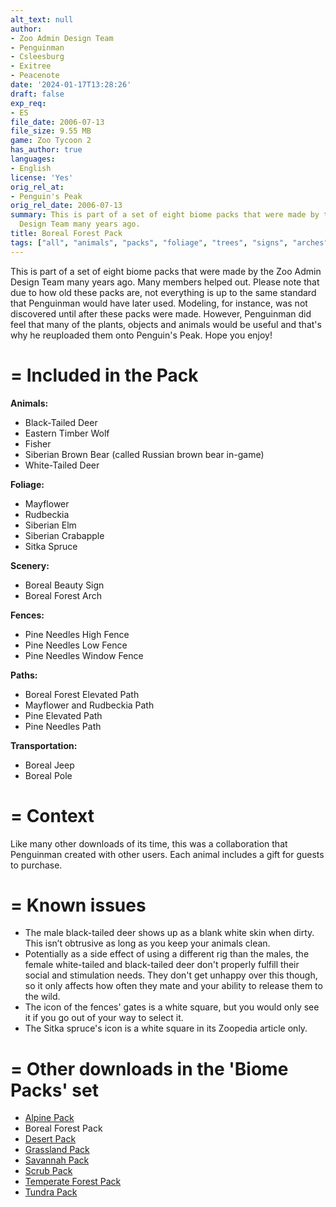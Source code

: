 ```yaml
---
alt_text: null
author:
- Zoo Admin Design Team
- Penguinman
- Csleesburg
- Exitree
- Peacenote
date: '2024-01-17T13:28:26'
draft: false
exp_req:
- ES
file_date: 2006-07-13
file_size: 9.55 MB
game: Zoo Tycoon 2
has_author: true
languages:
- English
license: 'Yes'
orig_rel_at:
- Penguin's Peak
orig_rel_date: 2006-07-13
summary: This is part of a set of eight biome packs that were made by the Zoo Admin
  Design Team many years ago.
title: Boreal Forest Pack
tags: ["all", "animals", "packs", "foliage", "trees", "signs", "arches", "fences", "ground-paths", "elevated-paths", "land-foliage", "scenery", "transportation"]
---
```

This is part of a set of eight biome packs that were made by the Zoo Admin Design Team many years ago. Many members helped out. Please note that due to how old these packs are, not everything is up to the same standard that Penguinman would have later used. Modeling, for instance, was not discovered until after these packs were made. However, Penguinman did feel that many of the plants, objects and animals would be useful and that's why he reuploaded them onto Penguin's Peak. Hope you enjoy!

=
Included in the Pack
=

**Animals:**
- Black-Tailed Deer
- Eastern Timber Wolf
- Fisher
- Siberian Brown Bear (called Russian brown bear in-game)
- White-Tailed Deer

**Foliage:**
- Mayflower
- Rudbeckia
- Siberian Elm
- Siberian Crabapple
- Sitka Spruce

**Scenery:**
- Boreal Beauty Sign
- Boreal Forest Arch

**Fences:**
- Pine Needles High Fence
- Pine Needles Low Fence
- Pine Needles Window Fence

**Paths:**
- Boreal Forest Elevated Path
- Mayflower and Rudbeckia Path
- Pine Elevated Path
- Pine Needles Path

**Transportation:**
- Boreal Jeep
- Boreal Pole

=
Context
=

Like many other downloads of its time, this was a collaboration that Penguinman created with other users. Each animal includes a gift for guests to purchase.

=
Known issues
=

- The male black-tailed deer shows up as a blank white skin when dirty. This isn’t obtrusive as long as you keep your animals clean.
- Potentially as a side effect of using a different rig than the males, the female white-tailed and black-tailed deer don't properly fulfill their social and stimulation needs. They don't get unhappy over this though, so it only affects how often they mate and your ability to release them to the wild.
- The icon of the fences' gates is a white square, but you would only see it if you go out of your way to select it.
- The Sitka spruce's icon is a white square in its Zoopedia article only.

=
Other downloads in the 'Biome Packs' set
=

- [Alpine Pack](<https://www.zooberry.org/mods/zt2/expansive-packs/alpine-pack/>)
- Boreal Forest Pack
- [Desert Pack](<https://www.zooberry.org/mods/zt2/expansive-packs/desert-pack/>)
- [Grassland Pack](<https://www.zooberry.org/mods/zt2/expansive-packs/grassland-pack/>)
- [Savannah Pack](<https://www.zooberry.org/mods/zt2/expansive-packs/savannah-pack/>)
- [Scrub Pack](<https://www.zooberry.org/mods/zt2/expansive-packs/scrub-pack/>)
- [Temperate Forest Pack](<https://www.zooberry.org/mods/zt2/expansive-packs/temperate-forest-pack/>)
- [Tundra Pack](<https://www.zooberry.org/mods/zt2/expansive-packs/tundra-pack/>)